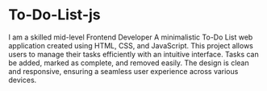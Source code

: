 # To-Do-List-js
I am a skilled mid-level Frontend Developer
A minimalistic To-Do List web application created using HTML, CSS, and JavaScript. This project allows users to manage their tasks efficiently with an intuitive interface. Tasks can be added, marked as complete, and removed easily. The design is clean and responsive, ensuring a seamless user experience across various devices.
